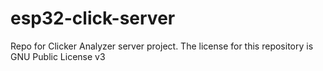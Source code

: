 # esp32-click-server
Repo for Clicker Analyzer server project.
The license for this repository is GNU Public License v3
